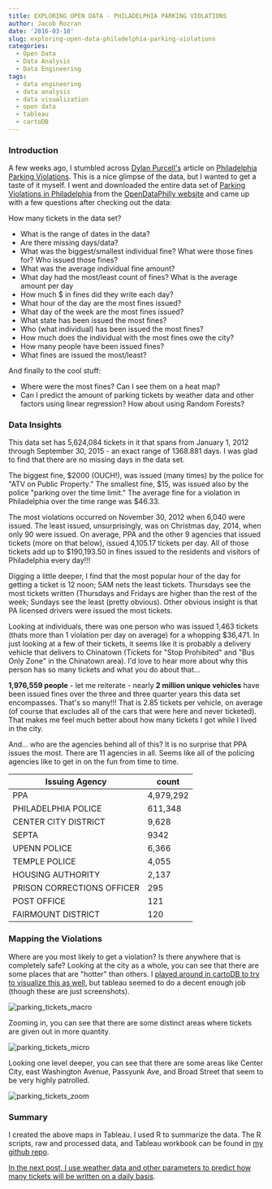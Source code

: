 ```yaml
---
title: EXPLORING OPEN DATA - PHILADELPHIA PARKING VIOLATIONS
author: Jacob Rozran
date: '2016-03-10'
slug: exploring-open-data-philadelphia-parking-violations
categories:
  - Open Data
  - Data Analysis
  - Data Engineering
tags:
  - data engineering
  - data analysis
  - data visualization
  - open data
  - tableau
  - cartoDB
---
```


### Introduction

A few weeks ago, I stumbled across [Dylan Purcell's](https://twitter.com/dylancpurcell) 
article on [Philadelphia Parking Violations](http://data.philly.com/philly/parking/). 
This is a nice glimpse of the data, but I wanted to get a taste of it myself. I 
went and downloaded the entire data set of 
[Parking Violations in Philadelphia](https://www.opendataphilly.org/dataset/parking-violations) 
from the [OpenDataPhilly website](http://opendataphilly.org/) and came up with a 
few questions after checking out the data:

How many tickets in the data set?

* What is the range of dates in the data?
* Are there missing days/data?
* What was the biggest/smallest individual fine? What were those fines for? Who 
issued those fines?
* What was the average individual fine amount?
* What day had the most/least count of fines? What is the average amount per day
* How much $ in fines did they write each day?
* What hour of the day are the most fines issued?
* What day of the week are the most fines issued?
* What state has been issued the most fines?
* Who (what individual) has been issued the most fines?
* How much does the individual with the most fines owe the city?
* How many people have been issued fines?
* What fines are issued the most/least?

And finally to the cool stuff:

* Where were the most fines? Can I see them on a heat map?
* Can I predict the amount of parking tickets by weather data and other factors 
using linear regression? How about using Random Forests?

### Data Insights
This data set has 5,624,084 tickets in it that spans from January 1, 2012 through 
September 30, 2015 - an exact range of 1368.881 days. I was glad to find that 
there are no missing days in the data set.

The biggest fine, $2000 (OUCH!), was issued (many times) by the police for "ATV 
on Public Property." The smallest fine, $15, was issued also by the police 
"parking over the time limit." The average fine for a violation in Philadelphia 
over the time range was $46.33.

The most violations occurred on November 30, 2012 when 6,040 were issued. The 
least issued, unsurprisingly, was on Christmas day, 2014, when only 90 were 
issued. On average, PPA and the other 9 agencies that issued tickets (more on 
that below), issued 4,105.17 tickets per day. All of those tickets add up to 
$190,193.50 in fines issued to the residents and visitors of Philadelphia every 
day!!!

Digging a little deeper, I find that the most popular hour of the day for 
getting a ticket is 12 noon; 5AM nets the least tickets. Thursdays see the most 
tickets written (Thursdays and Fridays are higher than the rest of the week; 
Sundays see the least (pretty obvious). Other obvious insight is that PA licensed 
drivers were issued the most tickets.

Looking at individuals, there was one person who was issued 1,463 tickets 
(thats more than 1 violation per day on average) for a whopping $36,471. In 
just looking at a few of their tickets, it seems like it is probably a delivery 
vehicle that delivers to Chinatown (Tickets for "Stop Prohibited" and "Bus Only 
Zone" in the Chinatown area). I'd love to hear more about why this person has 
so many tickets and what you do about that...

**1,976,559 people** - let me reiterate - nearly **2 million unique vehicles** 
have been issued fines over the three and three quarter years this data set 
encompasses. That's so many!!! That is 2.85 tickets per vehicle, on average (of 
course that excludes all of the cars that were here and never ticketed). That 
makes me feel much better about how many tickets I got while I lived in the city.

And... who are the agencies behind all of this? It is no surprise that PPA 
issues the most. There are 11 agencies in all. Seems like all of the policing 
agencies like to get in on the fun from time to time.

| Issuing Agency | count |
|----------------|-------|
| PPA | 4,979,292 | 
| PHILADELPHIA POLICE | 611,348 |
| CENTER CITY DISTRICT | 9,628 |
| SEPTA | 9342 |
| UPENN POLICE | 6,366 |
| TEMPLE POLICE | 4,055 |
| HOUSING AUTHORITY | 2,137 |
| PRISON CORRECTIONS OFFICER | 295 |
| POST OFFICE | 121 |
| FAIRMOUNT DISTRICT | 120 |

### Mapping the Violations

Where are you most likely to get a violation? Is there anywhere that is completely 
safe? Looking at the city as a whole, you can see that there are some places 
that are "hotter" than others. I 
[played around in cartoDB to try to visualize this as well](https://rozran00.cartodb.com/viz/ea4ebb4e-e7c0-11e5-8939-0e5db1731f59/public_map), 
but tableau seemed to do a decent enough job (though these are just screenshots).

![parking_tickets_macro](/img/parking_tickets_macro.png)

Zooming in, you can see that there are some distinct areas where tickets are 
given out in more quantity.

![parking_tickets_micro](/img/parking_tickets_micro.png)

Looking one level deeper, you can see that there are some areas like Center City, 
east Washington Avenue, Passyunk Ave, and Broad Street that seem to be very 
highly patrolled.

![parking_tickets_zoom](/img/parking_tickets_zoom.png)

### Summary

I created the above maps in Tableau. I used R to summarize the data. The R 
scripts, raw and processed data, and Tableau workbook can be found in 
[my github repo](https://github.com/jrozra200/philly_parking_ticket_analysis).

[In the next post, I use weather data and other parameters to predict how many tickets will be written on a daily basis](need_the_link).